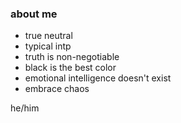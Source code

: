 ### about me

- true neutral
- typical intp
- truth is non-negotiable
- black is the best color
- emotional intelligence doesn't exist
- embrace chaos

he/him
